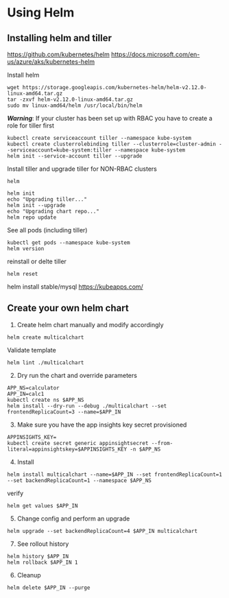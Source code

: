# Using Helm

## Installing helm and tiller
https://github.com/kubernetes/helm
https://docs.microsoft.com/en-us/azure/aks/kubernetes-helm

Install helm
```
wget https://storage.googleapis.com/kubernetes-helm/helm-v2.12.0-linux-amd64.tar.gz
tar -zxvf helm-v2.12.0-linux-amd64.tar.gz
sudo mv linux-amd64/helm /usr/local/bin/helm
```

***Warning***: If your cluster has been set up with RBAC you have to create a role for tiller first
```
kubectl create serviceaccount tiller --namespace kube-system
kubectl create clusterrolebinding tiller --clusterrole=cluster-admin --serviceaccount=kube-system:tiller --namespace kube-system
helm init --service-account tiller --upgrade
```

Install tiller and upgrade tiller for NON-RBAC clusters
```
helm

helm init
echo "Upgrading tiller..."
helm init --upgrade
echo "Upgrading chart repo..."
helm repo update
```

See all pods (including tiller)
```
kubectl get pods --namespace kube-system
helm version
```

reinstall or delte tiller
```
helm reset
```

helm install stable/mysql
https://kubeapps.com/

## Create your own helm chart

1. Create helm chart manually and modify accordingly

```
helm create multicalchart
```

Validate template
```
helm lint ./multicalchart
```

2. Dry run the chart and override parameters
```
APP_NS=calculator
APP_IN=calc1
kubectl create ns $APP_NS
helm install --dry-run --debug ./multicalchart --set frontendReplicaCount=3 --name=$APP_IN
```

3. Make sure you have the app insights key secret provisioned
```
APPINSIGHTS_KEY=
kubectl create secret generic appinsightsecret --from-literal=appinsightskey=$APPINSIGHTS_KEY -n $APP_NS
```

4. Install
```
helm install multicalchart --name=$APP_IN --set frontendReplicaCount=1 --set backendReplicaCount=1 --namespace $APP_NS
```

verify
```
helm get values $APP_IN
```

5. Change config and perform an upgrade
```
helm upgrade --set backendReplicaCount=4 $APP_IN multicalchart
```

7. See rollout history
```
helm history $APP_IN
helm rollback $APP_IN 1
```

6. Cleanup
```
helm delete $APP_IN --purge
```

